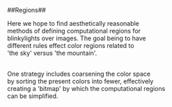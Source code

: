 ##Regions##

<p>
Here we hope to find aesthetically reasonable<br>
methods of defining computational regions for<br>
blinkylights over images. The goal being to have<br>
different rules effect color regions related to<br>
'the sky' versus 'the mountain'.<br><br>

One strategy includes coarsening the color space<br>
by sorting the present colors into fewer, effectively<br>
creating a 'bitmap' by which the computational regions<br>
can be simplified.
</p>
